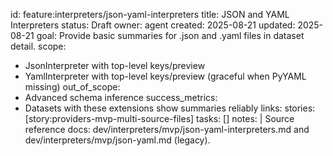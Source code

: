 id: feature:interpreters/json-yaml-interpreters
title: JSON and YAML Interpreters
status: Draft
owner: agent
created: 2025-08-21
updated: 2025-08-21
goal: Provide basic summaries for .json and .yaml files in dataset detail.
scope:
  - JsonInterpreter with top-level keys/preview
  - YamlInterpreter with top-level keys/preview (graceful when PyYAML missing)
out_of_scope:
  - Advanced schema inference
success_metrics:
  - Datasets with these extensions show summaries reliably
links:
  stories: [story:providers-mvp-multi-source-files]
  tasks: []
notes: |
  Source reference docs: dev/interpreters/mvp/json-yaml-interpreters.md and dev/interpreters/mvp/json-yaml.md (legacy).
